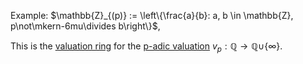 












Example: $\mathbb{Z}_{(p)} := \left\{\frac{a}{b}: a, b \in \mathbb{Z}, p\not\mkern-6mu\divides b\right\}$,

This is the [valuation ring](valuation%20ring) for the [p-adic valuation](p-adic%20valuation) $v_p:{\mathbb{Q}}\to {\mathbb{Q}}{\cup\left\{{\infty}\right\}}$.
